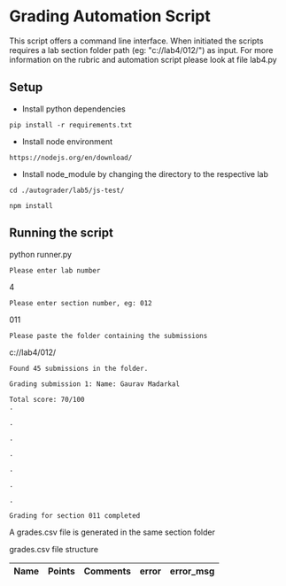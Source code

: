 # Grading Automation Script

This script offers a command line interface. When initiated the scripts requires a lab section folder path (eg: "c://lab4/012/") as input.
For more information on the rubric and automation script please look at file lab4.py

## Setup

- Install python dependencies

``` pip install -r requirements.txt ```

- Install node environment

``` https://nodejs.org/en/download/ ```

- Install node_module by changing the directory to the respective lab

``` cd ./autograder/lab5/js-test/ ```

``` npm install ``` 

## Running the script

python runner.py

``` Please enter lab number ```

4

``` Please enter section number, eg: 012 ```

011

``` Please paste the folder containing the submissions ```

c://lab4/012/

```
Found 45 submissions in the folder.

Grading submission 1: Name: Gaurav Madarkal

Total score: 70/100
.

.

.

.

.

.

.

Grading for section 011 completed
```

A grades.csv file is generated in the same section folder

grades.csv file structure

| Name | Points | Comments | error | error_msg |
| ------ | ------ | ------ | ------ | ------ |